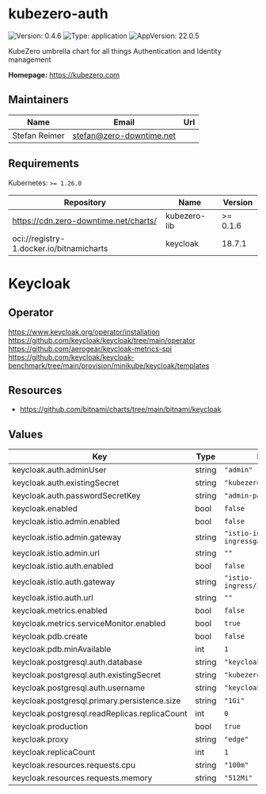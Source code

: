 # kubezero-auth

![Version: 0.4.6](https://img.shields.io/badge/Version-0.4.6-informational?style=flat-square) ![Type: application](https://img.shields.io/badge/Type-application-informational?style=flat-square) ![AppVersion: 22.0.5](https://img.shields.io/badge/AppVersion-22.0.5-informational?style=flat-square)

KubeZero umbrella chart for all things Authentication and Identity management

**Homepage:** <https://kubezero.com>

## Maintainers

| Name | Email | Url |
| ---- | ------ | --- |
| Stefan Reimer | <stefan@zero-downtime.net> |  |

## Requirements

Kubernetes: `>= 1.26.0`

| Repository | Name | Version |
|------------|------|---------|
| https://cdn.zero-downtime.net/charts/ | kubezero-lib | >= 0.1.6 |
| oci://registry-1.docker.io/bitnamicharts | keycloak | 18.7.1 |

# Keycloak
   
## Operator

https://www.keycloak.org/operator/installation
https://github.com/keycloak/keycloak/tree/main/operator
https://github.com/aerogear/keycloak-metrics-spi
https://github.com/keycloak/keycloak-benchmark/tree/main/provision/minikube/keycloak/templates

## Resources
- https://github.com/bitnami/charts/tree/main/bitnami/keycloak
   
## Values

| Key | Type | Default | Description |
|-----|------|---------|-------------|
| keycloak.auth.adminUser | string | `"admin"` |  |
| keycloak.auth.existingSecret | string | `"kubezero-auth"` |  |
| keycloak.auth.passwordSecretKey | string | `"admin-password"` |  |
| keycloak.enabled | bool | `false` |  |
| keycloak.istio.admin.enabled | bool | `false` |  |
| keycloak.istio.admin.gateway | string | `"istio-ingress/private-ingressgateway"` |  |
| keycloak.istio.admin.url | string | `""` |  |
| keycloak.istio.auth.enabled | bool | `false` |  |
| keycloak.istio.auth.gateway | string | `"istio-ingress/ingressgateway"` |  |
| keycloak.istio.auth.url | string | `""` |  |
| keycloak.metrics.enabled | bool | `false` |  |
| keycloak.metrics.serviceMonitor.enabled | bool | `true` |  |
| keycloak.pdb.create | bool | `false` |  |
| keycloak.pdb.minAvailable | int | `1` |  |
| keycloak.postgresql.auth.database | string | `"keycloak"` |  |
| keycloak.postgresql.auth.existingSecret | string | `"kubezero-auth"` |  |
| keycloak.postgresql.auth.username | string | `"keycloak"` |  |
| keycloak.postgresql.primary.persistence.size | string | `"1Gi"` |  |
| keycloak.postgresql.readReplicas.replicaCount | int | `0` |  |
| keycloak.production | bool | `true` |  |
| keycloak.proxy | string | `"edge"` |  |
| keycloak.replicaCount | int | `1` |  |
| keycloak.resources.requests.cpu | string | `"100m"` |  |
| keycloak.resources.requests.memory | string | `"512Mi"` |  |
